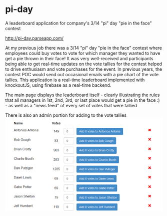 # pi-day
A leaderboard application for company's 3/14 "pi" day "pie in the face" contest

http://pi-day.parseapp.com/

At my previous job there was a 3/14 "pi" day "pie in the face" contest where employees could buy votes to vote for which manager they wanted to have get a pie thrown in their face!  It was very well-received and participants being able to get real-time updates on the vote tallies for the contest helped to drive enthusiasm and vote purchases for the event.  In previous years, the contest POC would send out occasional emails with a pie chart of the vote tallies.  This application is a real-time leaderboard implemented with knockoutJS, using firebase as a real-time backend.  

The main page displays the leaderboard itself - clearly illustrating the rules that all managers in 1st, 2nd, 3rd, or last place would get a pie in the face :) - as well as a "news feed" of every set of votes that were tallied

There is also an admin portion for adding to the vote tallies
![Image of admin_leaderboard](https://raw.githubusercontent.com/marklimm/pi-day/master/images/admin_leaderboard.png)

